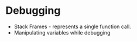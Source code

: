 # Debugging

- Stack Frames - represents a single function call.
- Manipulating variables while debugging
